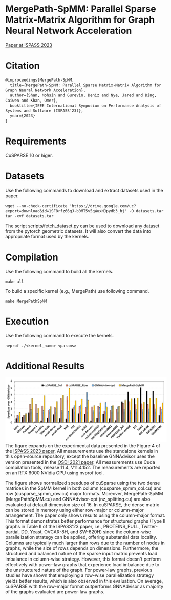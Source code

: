 # MergePath-SpMM: Parallel Sparse Matrix-Matrix Algorithm for Graph Neural Network Acceleration

[Paper at ISPASS 2023](https://ieeexplore.ieee.org/abstract/document/10158225)

# Citation
```
@inproceedings{MergePath-SpMM,
  title={MergePath-SpMM: Parallel Sparse Matrix-Matrix Algorithm for Graph Neural Network Acceleration}, 
  author={Shan, Mohsin and Gurevin, Deniz and Nye, Jared and Ding, Caiwen and Khan, Omer},
  booktitle={IEEE International Symposium on Performance Analysis of Systems and Software (ISPASS'23)}, 
  year={2023}
}
```

# Requirements
CuSPARSE 10 or higer.

# Datasets
Use the following commands to download and extract datasets used in the paper.
```
wget --no-check-certificate 'https://drive.google.com/uc?export=download&id=1SF8rfz66qJ-b0MT5v5qWuxNJpydb3_hj' -O datasets.tar
tar -xvf datasets.tar
```

The script scripts/fetch_dataset.py can be used to download any dataset from the pytorch geometric datasets. It will also convert the data into appropriate format used by the kernels.


# Compilation
Use the following command to build all the kernels.
```
make all
```
To build a specific kernel (e.g., MergePath) use following command.
```
make MergePathSpMM
```

# Execution
Use the following command to execute the kernels.
```
nvprof ./<kernel_name> <params>
```
# Additional Results
![Additional Results](ar.png)
The figure expands on the experimental data presented in the Figure 4 of the [ISPASS 2023 paper](https://ieeexplore.ieee.org/abstract/document/10158225). All measurements use the standalone kernels in this open-source repository, except the baseline GNNAdvisor uses the version presented in the [OSDI 2021 paper](https://github.com/YukeWang96/GNNAdvisor_OSDI21). All measurements use Cuda compilation tools, release 11.4, V11.4.152. The measurements are reported on an RTX 6000 NVidia GPU using nvprof tool. 

The figure shows normalized speedups of cuSparse using the two dense matrices in the SpMM kernel in both column (cusparse_spmm_col.cu) and row (cusparse_spmm_row.cu) major formats. Moreover, MergePath-SpMM (MergePathSpMM.cu) and GNNAdvisor-opt (nz_splitting.cu) are also evaluated at default dimension size of 16. In cuSPARSE, the dense matrix can be stored in memory using either row-major or column-major arrangement. The paper only shows results using the column-major format. This format demonstrates better performance for structured graphs (Type II graphs in Table II of the ISPASS'23 paper, i.e., PROTEINS_FULL, Twitter-partial, DD, Yeast, OVCAR-8H, and SW-620H) since the column-wise parallelization strategy can be applied, offering substantial data locality. Columns are typically much larger than rows due to the number of nodes in graphs, while the size of rows depends on dimensions. Furthermore, the structured and balanced nature of the sparse input matrix prevents load imbalance in column-wise strategy. However, this format doesn't perform effectively with power-law graphs that experience load imbalance due to the unstructured nature of the graph. For power-law graphs, previous studies have shown that employing a row-wise parallelization strategy yields better results, which is also observed in this evaluation. On average, cuSPARSE with the row-major format outperforms GNNAdvisor as majority of the graphs evaluated are power-law graphs.
